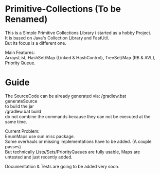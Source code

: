 # Primitive-Collections (To be Renamed)

This is a Simple Primitive Collections Library i started as a hobby Project.     
It is based on Java's Collection Library and FastUtil.     
But its focus is a different one.     

Main Features:     
ArraysList, HashSet/Map (Linked & HashControl), TreeSet/Map (RB & AVL), Priority Queue.     

# Guide

The SourceCode can be already generated via: 
/gradlew.bat generateSource      
to build the jar     
/gradlew.bat build    
do not combine the commands because they can not be executed at the same time.    

Current Problem:     
EnumMaps use sun.misc package.     
Some overhauls or missing implementations have to be added. (A couple passes)     
But technically Lists/Sets/PriorityQueues are fully usable, Maps are untested and just recently added.     

Documentation & Tests are going to be added very soon.